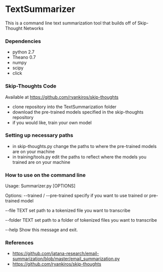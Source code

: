# TextSummarizer
This is a command line text summarization tool that builds off of Skip-Thought Networks

### Dependencies
* python 2.7
* Theano 0.7
* numpy 
* scipy
* click

### Skip-Thoughts Code
Available at https://github.com/ryankiros/skip-thoughts
* clone repository into the TextSummarization folder
* download the pre-trained models specified in the skip-thoughts repository
* if you would like, train your own model


### Setting up necessary paths
* in skip-thoughts.py change the paths to where the pre-trained models are on your machine
* in training/tools.py edit the paths to reflect where the models you trained are on your machine

### How to use on the command line
Usage: Summarizer.py [OPTIONS]

Options:
  --trained / --pre-trained  specify if you want to use trained or pre-trained
                             model

  --file TEXT                set path to a tokenized file you want to
                             transcribe

  --folder TEXT              set path to a folder of tokenized files you want
                             to transcribe

  --help                     Show this message and exit.

### References
* https://github.com/jatana-research/email-summarization/blob/master/email_summarization.py
* https://github.com/ryankiros/skip-thoughts
